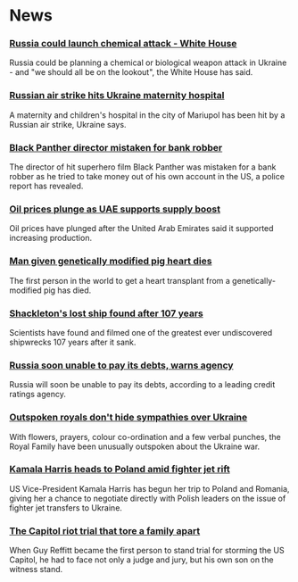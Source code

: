# News
### [Russia could launch chemical attack - White House](https://www.bbc.com/news/uk-60683248)
Russia could be planning a chemical or biological weapon attack in Ukraine - and "we should all be on the lookout", the White House has said.
### [Russian air strike hits Ukraine maternity hospital](https://www.bbc.com/news/world-europe-60675599)
A maternity and children's hospital in the city of Mariupol has been hit by a Russian air strike, Ukraine says.
### [Black Panther director mistaken for bank robber](https://www.bbc.com/news/world-us-canada-60685146)
The director of hit superhero film Black Panther was mistaken for a bank robber as he tried to take money out of his own account in the US, a police report has revealed.
### [Oil prices plunge as UAE supports supply boost](https://www.bbc.com/news/business-60680787)
Oil prices have plunged after the United Arab Emirates said it supported increasing production.
### [Man given genetically modified pig heart dies](https://www.bbc.com/news/health-60681493)
The first person in the world to get a heart transplant from a genetically-modified pig has died.
### [Shackleton's lost ship found after 107 years](https://www.bbc.com/news/science-environment-60662541)
Scientists have found and filmed one of the greatest ever undiscovered shipwrecks 107 years after it sank.
### [Russia soon unable to pay its debts, warns agency](https://www.bbc.com/news/business-60672085)
Russia will soon be unable to pay its debts, according to a leading credit ratings agency.
### [Outspoken royals don't hide sympathies over Ukraine](https://www.bbc.com/news/uk-60680471)
With flowers, prayers, colour co-ordination and a few verbal punches, the Royal Family have been unusually outspoken about the Ukraine war.
### [Kamala Harris heads to Poland amid fighter jet rift](https://www.bbc.com/news/world-us-canada-60683699)
US Vice-President Kamala Harris has begun her trip to Poland and Romania, giving her a chance to negotiate directly with Polish leaders on the issue of fighter jet transfers to Ukraine. 
### [The Capitol riot trial that tore a family apart](https://www.bbc.com/news/world-us-canada-60671723)
When Guy Reffitt became the first person to stand trial for storming the US Capitol, he had to face not only a judge and jury, but his own son on the witness stand.

